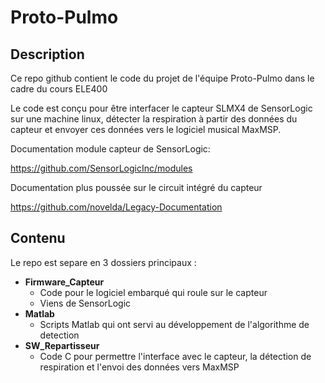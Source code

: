 # Proto-Pulmo
## Description
Ce repo github contient le code du projet de l'équipe Proto-Pulmo dans le cadre du cours ELE400

Le code est conçu pour être interfacer le capteur SLMX4 de SensorLogic sur une machine linux, détecter la respiration à partir des données du capteur et envoyer ces données vers le logiciel musical MaxMSP.

Documentation module capteur de SensorLogic:

https://github.com/SensorLogicInc/modules

Documentation plus poussée sur le circuit intégré du capteur

https://github.com/novelda/Legacy-Documentation

 
## Contenu
Le repo est separe en 3 dossiers principaux :

 - **Firmware_Capteur** 
	 -  Code pour le logiciel embarqué qui roule sur le capteur 
	 - Viens de SensorLogic
 - **Matlab** 
	 - Scripts Matlab qui ont servi au développement de l'algorithme de detection
 - **SW_Repartisseur**
	 - Code C pour permettre l'interface avec le capteur, la détection de respiration et l'envoi des données vers MaxMSP
